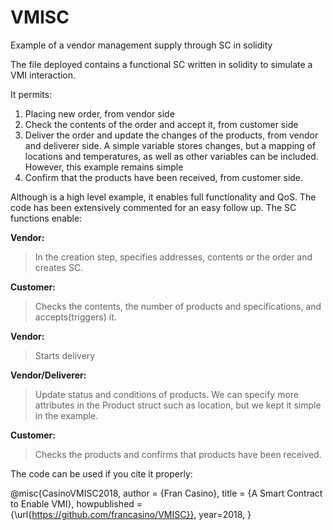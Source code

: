 # VMISC
Example of a vendor management supply through SC in solidity

The file deployed contains a functional SC written in solidity to simulate a VMI interaction.

It permits:

1. Placing new order, from vendor side
2. Check the contents of the order and accept it, from customer side
3. Deliver the order and update the changes of the products, from vendor and deliverer side. A simple variable stores changes, but a mapping of locations and temperatures, as well as other variables can be included. However, this example remains simple
4. Confirm that the products have been received, from customer side.

Although is a high level example, it enables full functionality and QoS. The code has been extensively commented for an easy follow up. The SC functions enable:


**Vendor:**

>In the creation step, specifies addresses, contents or the order and creates SC.

**Customer:**

>Checks the contents, the number of products and specifications, and accepts(triggers) it.

**Vendor:**

>Starts delivery

**Vendor/Deliverer:**

>Update status and conditions of products. We can specify more attributes in the Product struct such as location, but we kept it simple in the example.

**Customer:**

>Checks the products and confirms that products have been received.

The code can be used if you cite it properly:

@misc{CasinoVMISC2018,
    author = {Fran Casino},
    title = {A Smart Contract to Enable VMI},
    howpublished = {\url{https://github.com/francasino/VMISC}},
    year=2018,
}

